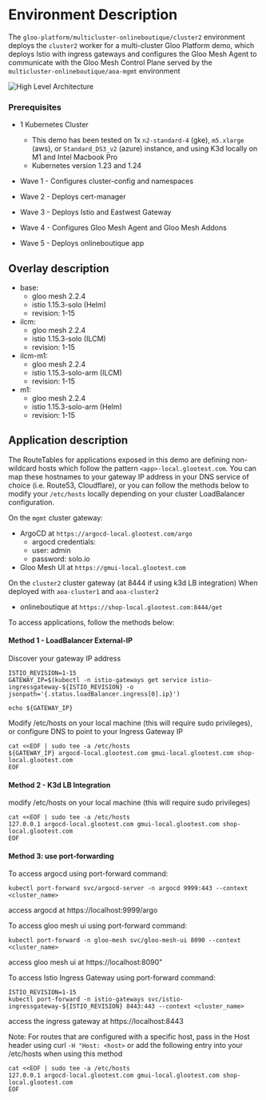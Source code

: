 # Environment Description
The `gloo-platform/multicluster-onlineboutique/cluster2` environment deploys the `cluster2` worker for a multi-cluster Gloo Platform demo, which deploys Istio with ingress gateways and configures the Gloo Mesh Agent to communicate with the Gloo Mesh Control Plane served by the `multicluster-onlineboutique/aoa-mgmt` environment

![High Level Architecture](.images/multicluster-onlineboutique-cluster2-arch-1a.png)

### Prerequisites
- 1 Kubernetes Cluster
    - This demo has been tested on 1x `n2-standard-4` (gke), `m5.xlarge` (aws), or `Standard_DS3_v2` (azure) instance, and using K3d locally on M1 and Intel Macbook Pro
    - Kubernetes version 1.23 and 1.24

- Wave 1 - Configures cluster-config and namespaces
- Wave 2 - Deploys cert-manager
- Wave 3 - Deploys Istio and Eastwest Gateway
- Wave 4 - Configures Gloo Mesh Agent and Gloo Mesh Addons
- Wave 5 - Deploys onlineboutique app

## Overlay description
- base:
    - gloo mesh 2.2.4
    - istio 1.15.3-solo (Helm)
    - revision: 1-15
- ilcm:
    - gloo mesh 2.2.4
    - istio 1.15.3-solo (ILCM)
    - revision: 1-15
- ilcm-m1:
    - gloo mesh 2.2.4
    - istio 1.15.3-solo-arm (ILCM)
    - revision: 1-15
- m1:
    - gloo mesh 2.2.4
    - istio 1.15.3-solo-arm (Helm)
    - revision: 1-15

## Application description

The RouteTables for applications exposed in this demo are defining non-wildcard hosts which follow the pattern `<app>-local.glootest.com`. You can map these hostnames to your gateway IP address in your DNS service of choice (i.e. Route53, Cloudflare), or you can follow the methods below to modify your `/etc/hosts` locally depending on your cluster LoadBalancer configuration.

On the `mgmt` cluster gateway:
- ArgoCD at `https://argocd-local.glootest.com/argo`
    - argocd credentials:
    - user: admin
    - password: solo.io
- Gloo Mesh UI at `https://gmui-local.glootest.com`

On the `cluster2` cluster gateway (at 8444 if using k3d LB integration) When deployed with `aoa-cluster1` and `aoa-cluster2`
- onlineboutique at `https://shop-local.glootest.com:8444/get`

To access applications, follow the methods below:

#### Method 1 - LoadBalancer External-IP

Discover your gateway IP address
```
ISTIO_REVISION=1-15
GATEWAY_IP=$(kubectl -n istio-gateways get service istio-ingressgateway-${ISTIO_REVISION} -o jsonpath='{.status.loadBalancer.ingress[0].ip}')

echo ${GATEWAY_IP}
```

Modify /etc/hosts on your local machine (this will require sudo privileges), or configure DNS to point to your Ingress Gateway IP
```
cat <<EOF | sudo tee -a /etc/hosts
${GATEWAY_IP} argocd-local.glootest.com gmui-local.glootest.com shop-local.glootest.com
EOF
```

#### Method 2 - K3d LB Integration
modify /etc/hosts on your local machine (this will require sudo privileges)
```
cat <<EOF | sudo tee -a /etc/hosts
127.0.0.1 argocd-local.glootest.com gmui-local.glootest.com shop-local.glootest.com
EOF
```

#### Method 3: use port-forwarding

To access argocd using port-forward command:
```
kubectl port-forward svc/argocd-server -n argocd 9999:443 --context <cluster_name>
```
access argocd at https://localhost:9999/argo



To access gloo mesh ui using port-forward command:
```
kubectl port-forward -n gloo-mesh svc/gloo-mesh-ui 8090 --context <cluster_name>
```
access gloo mesh ui at https://localhost:8090"



To access Istio Ingress Gateway using port-forward command:
```
ISTIO_REVISION=1-15
kubectl port-forward -n istio-gateways svc/istio-ingressgateway-${ISTIO_REVISION} 8443:443 --context <cluster_name>
```
access the ingress gateway at https://localhost:8443


Note: For routes that are configured with a specific host, pass in the Host header using curl `-H "Host: <host>` or add the following entry into your /etc/hosts when using this method
```
cat <<EOF | sudo tee -a /etc/hosts
127.0.0.1 argocd-local.glootest.com gmui-local.glootest.com shop-local.glootest.com
EOF
```
